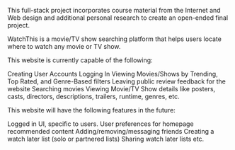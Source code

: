 This full-stack project incorporates course material from the Internet and Web design and additional personal research to create an open-ended final project.

WatchThis is a movie/TV show searching platform that helps users locate where to watch any movie or TV show.

This website is currently capable of the following:

Creating User Accounts
Logging In
Viewing Movies/Shows by Trending, Top Rated, and Genre-Based filters
Leaving public review feedback for the website
Searching movies
Viewing Movie/TV Show details like posters, casts, directors, descriptions, trailers, runtime, genres, etc.

This website will have the following features in the future:

Logged in UI, specific to users.
User preferences for homepage recommended content
Adding/removing/messaging friends
Creating a watch later list (solo or partnered lists)
Sharing watch later lists
etc.
